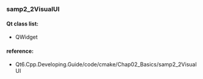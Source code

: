 ### samp2_2VisualUI

#### Qt class list:
- QWidget

#### reference: 
- Qt6.Cpp.Developing.Guide/code/cmake/Chap02_Basics/samp2_2VisualUI
